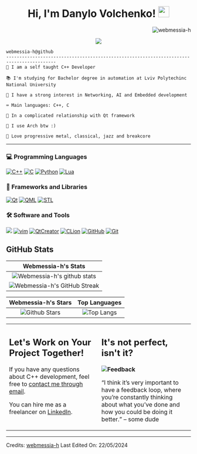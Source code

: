 <h1 align="center">
Hi, I'm Danylo Volchenko!
<img src="https://media.giphy.com/media/hvRJCLFzcasrR4ia7z/giphy.gif" width="30"></h1>
<img src="https://komarev.com/ghpvc/?username=webmessia-h&label=Profile%20Views&color=0e75b6&style=flat" align='right' alt="webmessia-h" />
<br/>
<!-- Typing SVG by DenverCoder1 - https://github.com/DenverCoder1/readme-typing-svg -->
<p align="center">
  <a href="https://github.com/DenverCoder1/readme-typing-svg"><img src="https://readme-typing-svg.herokuapp.com?lines=C%2B%2B+developer;Bachelor+in+automation;Always%20learning%20new%20things;I+use+Arch+btw;if+something+can+be+done;by+a+man;consider+it+to+be;within+your+reach&center=true&width=380&height=45"></a>
</p>


```
webmessia-h@github
-----------------------------------------------------------------------------------------
🫡 I am a self taught C++ Developer

📚 I'm studying for Bachelor degree in automation at Lviv Polytechinc National University

🔎 I have a strong interest in Networking, AI and Embedded development

⌨️ Main languages: C++, C

💖 In a complicated relationship with Qt framework

💊 I use Arch btw :)

🎼 Love progressive metal, classical, jazz and breakcore
```
<hr>

### 💻 Programming Languages

<p>
<a href="#"><img alt="C++" src = "https://img.shields.io/badge/C%2B%2B-black.svg?style=for-the-badge&logo=cplusplus&logoColor=white"></a>
<a href="#"><img alt="C" src = "https://img.shields.io/badge/C-black?style=for-the-badge&logo=c&logoColor=white"></a>
<a href="#"><img alt="Python" src = "https://img.shields.io/badge/Python-black?style=for-the-badge&logo=python&logoColor=yellow"></a>
<a href="#"><img alt="Lua" src = "https://img.shields.io/badge/LUA-black?style=for-the-badge&logo=lua&logoColor=white"></a>
</p>

### 🧰 Frameworks and Libraries

<p>
    <a href="#"><img alt="Qt" src="https://img.shields.io/badge/Qt-black?style=for-the-badge&logo=qt&logoColor=white"></a>
    <a href="#"><img alt="QML" src="https://img.shields.io/badge/QML-black?style=for-the-badge&logo=qt&logoColor=white"></a>
    <a href="#"><img alt="STL" src="https://img.shields.io/badge/STL-black?style=for-the-badge&logo=cplusplus&logoColor=white"></a>    
</p>

### 🛠️ Software and Tools

<p>
  <a href="#"> <img alt"arch" src="https://img.shields.io/badge/arch-black?style=for-the-badge&logo=archlinux&logoColor=blue"></a>
   <a href="#"><img alt="vim" src="https://img.shields.io/badge/Neovim/Vim-black?style=for-the-badge&logo=vim&logoColor=white"></a>
  <a href="#"><img alt="QtCreator" src="https://img.shields.io/badge/QtCreator-black?style=for-the-badge&logo=qt&logoColor=white"></a>
  <a href="#"><img alt="CLion" src="https://img.shields.io/badge/CLion-black?style=for-the-badge&logo=clion&logoColor=white"></a>
  <a href="#"><img alt="GitHub" src = "https://img.shields.io/badge/github-black?style=for-the-badge&logo=github&logoColor=white"></a>
    <a href="#"><img alt="Git" src="https://img.shields.io/badge/git-black?style=for-the-badge&logo=git&logoColor=white"></a>
</p>
   


## GitHub Stats


|                                                                     Webmessia-h's Stats                                                                     |
|:------------------------------------------------------------------------------------------------------------------------------------------------------:|
| ![Webmessia-h's github stats](https://github-readme-stats.vercel.app/api?username=webmessia-h&show_icons=true&theme=algolia) |
| ![Webmessia-h's GitHub Streak](https://github-readme-streak-stats.herokuapp.com/?user=webmessia-h&theme=algolia)             | 
    

|                                                                                                      Webmessia-h's Stars                                                                                                       |                                                           Top Languages                                                           |      
|:-------------------------------------------------------------------------------------------------------------------------------------------------------------------------------------------------------------------------:|:---------------------------------------------------------------------------------------------------------------------------------:|
| ![Github Stars](https://github-readme-stats.vercel.app/api?username=webmessia-h&show_icons=true&locale=en&count_private=true&hide_rank=true&custom_title=My%20GitHub%20Stats&disable_animations=true&theme=algolia) | ![Top Langs](https://github-readme-stats.vercel.app/api/top-langs/?username=webmessia-h&langs_count=8&theme=algolia&layout=compact) |




<table style="border: none">
  <tr>
  <td width="50%" valign="top">

## Let's Work on Your Project Together!

If you have any questions about C++ development, feel free to <a href="mailto:iamcreepingdeath01@gmail.com">contact me through email</a>.

You can hire me as a freelancer on <a href="https://www.linkedin.com/in/danylovolchenko/">LinkedIn</a>.

  </td>
  <td width="50%" valign="top">

## It's not perfect, isn't it?

**<img alt="Feedback" src="https://img.shields.io/badge/Ask%20me-anything-1abc9c.svg">**

“I think it’s very important to have a feedback loop, where you’re constantly thinking about what you’ve done and how you could be doing it better.”
– some dude

  </td>
  </tr>
</table>

------
Credits: [webmessia-h](https://github.com/webmessia-h)
Last Edited On: 22/05/2024





<!--
**webmessia-h/webmessia-h** is a ✨ _special_ ✨ repository because its `README.md` (this file) appears on your GitHub profile.
